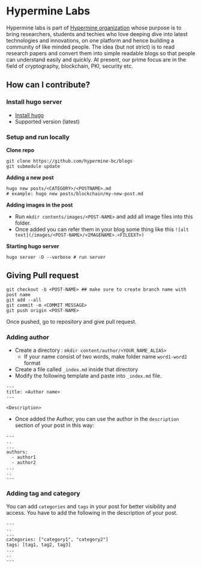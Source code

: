 # Hypermine Labs

Hypermine labs is part of [Hypermine organization](https://www.hypermine.in/) whose purpose is to bring researchers, students and techies who love deeping dive into latest technologies and innovations, on one platform and hence building a community of like minded people. The idea (but not strict) is to read research papers and convert them into simple readable blogs so that people can understand easily and quickly. At present, our prime focus are in the field of cryptography, blockchain, PKI, security etc. 

## How can I contribute?

### Install hugo server

- [Install hugo](https://gohugo.io/getting-started/installing)
- Supported version (latest)

### Setup and run locally

**Clone repo**

```
git clone https://github.com/hypermine-bc/blogs
git submodule update
```

**Adding a new post** 
```
hugo new posts/<CATEGORY>/<POSTNAME>.md
# example: hugo new posts/blockchain/my-new-post.md
```

**Adding images in the post**

- Run `mkdir contents/images/<POST-NAME>` and add all image files into this folder. 
- Once added you can refer them in your blog some thing like this `![alt text](/images/<POST-NAME>/<IMAGENAME>.<FILEEXT>)`

**Starting hugo server**

```
hugo server -D --verbose # run server
```

## Giving Pull request

```
git checkout -b <POST-NAME> ## make sure to create branch name with post name
git add --all
git commit -m <COMMIT MESSAGE> 
git push origin <POST-NAME>
```

Once pushed, go to repository and give pull request. 



### Adding author

- Create a directory : `mkdir content/author/<YOUR_NAME_ALIAS>`
    - If your name consist of two words, make folder name `word1-word2` format
- Create a file called `_index.md` inside that directory
- Modify the following template and paste into `_index.md` file.

```
---
title: <Author name>
---

<Description>

```

- Once added the Author, you can use the author in the `description` section of your post in this way:

```
---
..
...
authors:
  - author1
  - author2
...
..
---
```

### Adding tag and category

You can add `categories` and `tags` in your post for better visibility and access. You have to add the following in the description of your post.

```
---
..
...
categories: ["category1", "category2"]
tags: [tag1, tag2, tag3]
...
..
---
```
